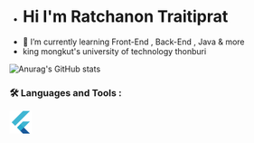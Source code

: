 -	# Hi I'm Ratchanon Traitiprat
- 🌱 I’m currently learning Front-End , Back-End , Java & more
- king mongkut's university of technology thonburi


![Anurag's GitHub stats](https://github-readme-stats.vercel.app/api?username=manro7411&show_icons=true&theme=radical)


### :hammer_and_wrench: Languages and Tools :
  <img src="https://github.com/devicons/devicon/blob/master/icons/flutter/flutter-original.svg" title="Flutter" alt="Flutter" width="40" height="40"/>&nbsp;
